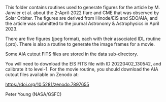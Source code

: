 This folder contains routines used to generate figures for the article by M. Janvier et al. about the 2-April-2022 flare and CME that was observed by Solar Orbiter. The figures are derived from Hinode/EIS and SDO/AIA, and the article was submitted to the journal Astronomy & Astrophysics in April 2023.

There are five figures (jpeg format), each with their associated IDL routine (.pro). There is also a routine to generate the image frames for a movie.

Some AIA cutout FITS files are stored in the data sub-directory.

You will need to download the EIS FITS file with ID 20220402_130542, and calibrate it to level-1. For the movie routine, you should download the AIA cutout files available on Zenodo at:

https://doi.org/10.5281/zenodo.7897655


Peter Young (NASA/GSFC)
